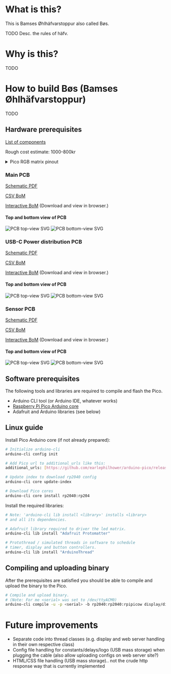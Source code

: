 # What is this?

This is Bamses Øhlhäfvarstoppur also called Bøs.

TODO Desc. the rules of häfv.

# Why is this?

TODO

# How to build Bøs (Bamses Øhlhäfvarstoppur)

TODO

## Hardware prerequisites

[List of components](./Hardware.md)

Rough cost estimate: 1000-800kr

<details>
<summary>Pico RGB matrix pinout</summary>
<br>
TODO add pinout

</details>

### Main PCB

[Schematic PDF](./docs/pcb-boes-main/boes-schematic.pdf)

[CSV BoM](./docs/pcb-boes-main/BoM/boes-bom.csv)

[Interactive BoM](./docs/pcb-boes-main/BoM/boes-ibom.html) (Download and view in browser.)

#### Top and bottom view of PCB

![PCB top-view SVG](./docs/pcb-boes-main/boes-top.svg)
![PCB bottom-view SVG](./docs/pcb-boes-main/boes-bottom.svg)

### USB-C Power distribution PCB

[Schematic PDF](./docs/pcb-boes-usb-c/boes_usb-c-schematic.pdf)

[CSV BoM](./docs/pcb-boes-usb-c/BoM/boes_usb-c-bom.csv)

[Interactive BoM](./docs/pcb-boes-usb-c/BoM/boes_usb-c-ibom.html) (Download and view in browser.)

#### Top and bottom view of PCB

![PCB top-view SVG](./docs/pcb-boes-usb-c/boes_usb-c-top.svg)
![PCB bottom-view SVG](./docs/pcb-boes-usb-c/boes_usb-c-bottom.svg)

### Sensor PCB

[Schematic PDF](./docs/pcb-boes-sensor/boes_sensor-schematic.pdf)

[CSV BoM](./docs/pcb-boes-sensor/BoM/boes_sensor-bom.csv)

[Interactive BoM](./docs/pcb-boes-sensor/BoM/boes_sensor-ibom.html) (Download and view in browser.)

#### Top and bottom view of PCB

![PCB top-view SVG](./docs/pcb-boes-sensor/boes_sensor-top.svg)
![PCB bottom-view SVG](./docs/pcb-boes-sensor/boes_sensor-bottom.svg)

## Software prerequisites

The following tools and libraries are required to compile and flash the Pico.

- Arduino CLI tool (or Arduino IDE, whatever works)
- [Raspberry Pi Pico Arduino core](https://github.com/earlephilhower/arduino-pico)
- Adafruit and Arduino libraries (see below)

## Linux guide

Install Pico Arduino core (if not already prepared):

```bash
# Initialize arduino-cli
arduino-cli config init

# Add Pico url to additional_urls like this:
additional_urls: [https://github.com/earlephilhower/arduino-pico/releases/download/global/package_rp2040_index.json]

# Update index to download rp2040 config
arduino-cli core update-index

# Download Pico cores
arduino-cli core install rp2040:rp204
```

Install the required libraries:

```bash
# Note: 'arduino-cli lib install <library>' installs <library>
# and all its dependencies.

# Adafruit library required to driver the led matrix.
arduino-cli lib install "Adafruit Protomatter"

# Protothread / simulated threads in software to schedule
# timer, display and button controllers.
arduino-cli lib install "ArduinoThread"
```

## Compiling and uploading binary

After the prerequisites are satisfied you should be able to compile and upload the binary to the Pico.

```bash
# Compile and upload binary.
# (Note: For me <serial> was set to /dev/ttyACM0)
arduino-cli compile -u -p <serial> -b rp2040:rp2040:rpipicow display/display.ino
```

# Future improvements

- Separate code into thread classes (e.g. display and web server handling in their own respective class)
- Config file handling for constants/delays/logo (USB mass storage) when plugging the cable (also allow uploading configs on web server site?)
- HTML/CSS file handling (USB mass storage).. not the crude http response way that is currently implemented
